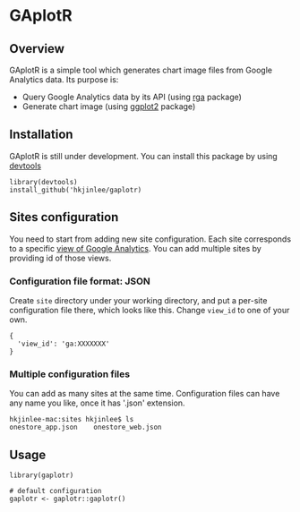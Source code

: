 # GAplotR

## Overview
GAplotR is a simple tool which generates chart image files from Google Analytics data. Its purpose is:

- Query Google Analytics data by its API (using [rga](https://github.com/skardhamar/rga) package)
- Generate chart image (using [ggplot2](https://github.com/tidyverse/ggplot2) package)

## Installation
GAplotR is still under development. You can install this package by using [devtools](https://github.com/hadley/devtools/)
```{r}
library(devtools)
install_github('hkjinlee/gaplotr)
```

## Sites configuration
You need to start from adding new site configuration. Each site corresponds to a specific [view of Google Analytics](https://support.google.com/analytics/answer/2649553?hl=en). You can add multiple sites by providing id of those views.

### Configuration file format: JSON
Create `site` directory under your working directory, and put a per-site configuration file there, which looks like this. Change `view_id` to one of your own.
```{json}
{
  'view_id': 'ga:XXXXXXX'
}
```
### Multiple configuration files
You can add as many sites at the same time. Configuration files can have any name you like, once it has '.json' extension.
```{sh}
hkjinlee-mac:sites hkjinlee$ ls
onestore_app.json    onestore_web.json
```

## Usage
```{r}
library(gaplotr)

# default configuration
gaplotr <- gaplotr::gaplotr()
```
